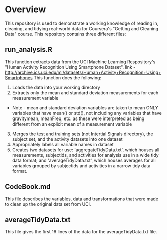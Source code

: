 # Overview
This repository is used to demonstrate a working knowledge of reading in, cleaning, and tidying real-world data for Coursera's "Getting and Cleaning Data" course. This repository contains three different files:

## run_analysis.R
This function extracts data from the UCI Machine Learning Respository's "Human Activity Recognition Using Smartphone Dataset".
  link - http://archive.ics.uci.edu/ml/datasets/Human+Activity+Recognition+Using+Smartphones
This function does the following:

1. Loads the data into your working directory
2. Extracts only the mean and standard deviation measurements for each measurement variable
  - Note - mean and standard deviation variables are taken to mean ONLY variables that have mean() or std(), not including any variables   that have gravitymean, meanFreq, etc. as these were interpreted as being different from an explicit mean of a measurement variable 
3. Merges the test and training sets (not Intertial Signals directory), the subject set, and the activity datasets into one dataset
4. Appropriately labels all variable names in dataset
5. Creates two datasets for use: 'aggregateTidyData.txt', which houses all measurements, subjectids, and activities for analysis use in a wide tidy data format; and 'averageTidyData.txt', which houses averages for all variables grouped by subjectids and activities in a narrow tidy data format.

## CodeBook.md
This file describes the variables, data and transformations that were made to clean up the original data set from UCI.

## averageTidyData.txt
This file gives the first 16 lines of the data for the averageTidyData.txt file. 
